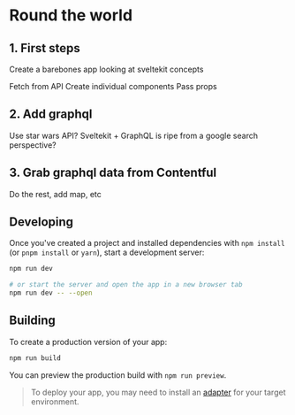 # Round the world

## 1. First steps

Create a barebones app looking at sveltekit concepts

Fetch from API
Create individual components
Pass props

## 2. Add graphql

Use star wars API? Sveltekit + GraphQL is ripe from a google search perspective?

## 3. Grab graphql data from Contentful

Do the rest, add map, etc

## Developing

Once you've created a project and installed dependencies with `npm install` (or `pnpm install` or `yarn`), start a development server:

```bash
npm run dev

# or start the server and open the app in a new browser tab
npm run dev -- --open
```

## Building

To create a production version of your app:

```bash
npm run build
```

You can preview the production build with `npm run preview`.

> To deploy your app, you may need to install an [adapter](https://kit.svelte.dev/docs/adapters) for your target environment.
